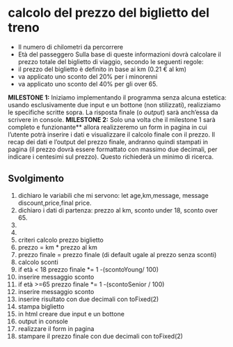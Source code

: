 calcolo del prezzo del biglietto del treno
===
- Il numero di chilometri da percorrere
- Età del passeggero
Sulla base di queste informazioni dovrà calcolare il prezzo totale del biglietto di viaggio, secondo le seguenti regole:
- il prezzo del biglietto è definito in base ai km (0.21 € al km)
- va applicato uno sconto del 20% per i minorenni
- va applicato uno sconto del 40% per gli over 65.

**MILESTONE 1:**
Iniziamo implementando il programma senza alcuna estetica: usando esclusivamente due input e un bottone (non stilizzati), realizziamo le specifiche scritte sopra. La risposta finale (o *output*) sarà anch’essa da scrivere in console.
**MILESTONE 2:**
Solo una volta che il milestone 1 sarà completo e funzionante** allora realizzeremo un form in pagina in cui l’utente potrà inserire i dati e visualizzare il calcolo finale con il prezzo.
Il recap dei dati e l’output del prezzo finale, andranno quindi stampati in pagina (il prezzo dovrà essere formattato con massimo due decimali, per indicare i centesimi sul prezzo). Questo richiederà un minimo di ricerca.

## Svolgimento
1. dichiaro le variabili che mi servono: let age,km,message, message discount,price,final price.
2. dichiaro i dati di partenza: prezzo al km, sconto under 18, sconto over 65.
3.
4. 
5. criteri calcolo prezzo biglietto
6. prezzo = km * prezzo al km
7. prezzo finale = prezzo finale (di default ugale al prezzo senza sconti)
8. calcolo sconti
9. if età < 18 prezzo finale *= 1 -(scontoYoung/ 100)
10. inserire messaggio sconto
11. if età >=65 prezzo finale *= 1 -(scontoSenior / 100)
12. inserire messaggio sconto
13. inserire risultato con due decimali con toFixed(2)
14. stampa biglietto
15. in html creare due input e un bottone
16. output in console
17. realizzare il form in pagina
18. stampare il prezzo finale con due decimali con toFixed(2)